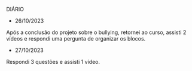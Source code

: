 DIÁRIO

- 26/10/2023

Após a conclusão do projeto sobre o bullying, retornei ao curso, assisti 2 vídeos e respondi uma pergunta de organizar os blocos.

- 27/10/2023

Respondi 3 questões e assisti 1 vídeo.
